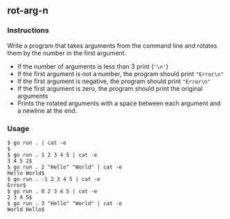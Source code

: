 ## rot-arg-n

### Instructions

Write a program that takes arguments from the command line and rotates them by the number in the first argument.
- If the number of arguments is less than 3 print (`'\n'`)
- If the first argument is not a number, the program should print `"Error\n"`
- If the first argument is negative, the program should print `"Error\n"`
- If the first argument is zero, the program should print the original arguments
- Prints the rotated arguments with a space between each argument and a newline at the end.

### Usage

```console
$ go run . | cat -e
$
$ go run . 1 2 3 4 5 | cat -e
3 4 5 2$
$ go run . 2 "Hello" "World" | cat -e
Hello World$
$ go run . -1 2 3 4 5 | cat -e
Error$
$ go run . 0 2 3 4 5 | cat -e
2 3 4 5$
$ go run . 3 "Hello" "World" | cat -e
World Hello$
```